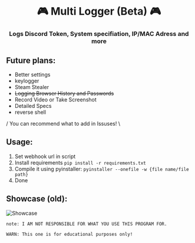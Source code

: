 <h1 align="center">🎮 Multi Logger (Beta) 🎮</h1>
<h3 align="center">Logs Discord Token, System specifiation, IP/MAC Adress and more</h3>


## Future plans:
- Better settings
- keylogger
- Steam Stealer
- ~~Logging Browser History and Passwords~~
- Record Video or Take Screenshot
- Detailed Specs
- reverse shell

/ You can recommend what to add in Issuses! \


## Usage:
1. Set webhook url in script
2. Install requirements `pip install -r requirements.txt`
3. Compile it using pyinstaller: `pyinstaller --onefile -w {file name/file path}`
4. Done

## Showcase (old):
![Showcase](https://like-blaze-said.i-really-dont-want-to.live/5etZpo_r5.png)

`note: I AM NOT RESPONSIBLE FOR WHAT YOU USE THIS PROGRAM FOR.`

`WARN: This one is for educational purposes only!`

